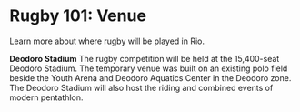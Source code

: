 Rugby 101: Venue
================

Learn more about where rugby will be played in Rio.

**Deodoro Stadium**
The rugby competition will be held at the 15,400-seat Deodoro Stadium. The temporary venue was built on an existing polo field beside the Youth Arena and Deodoro Aquatics Center in the Deodoro zone. The Deodoro Stadium will also host the riding and combined events of modern pentathlon.


